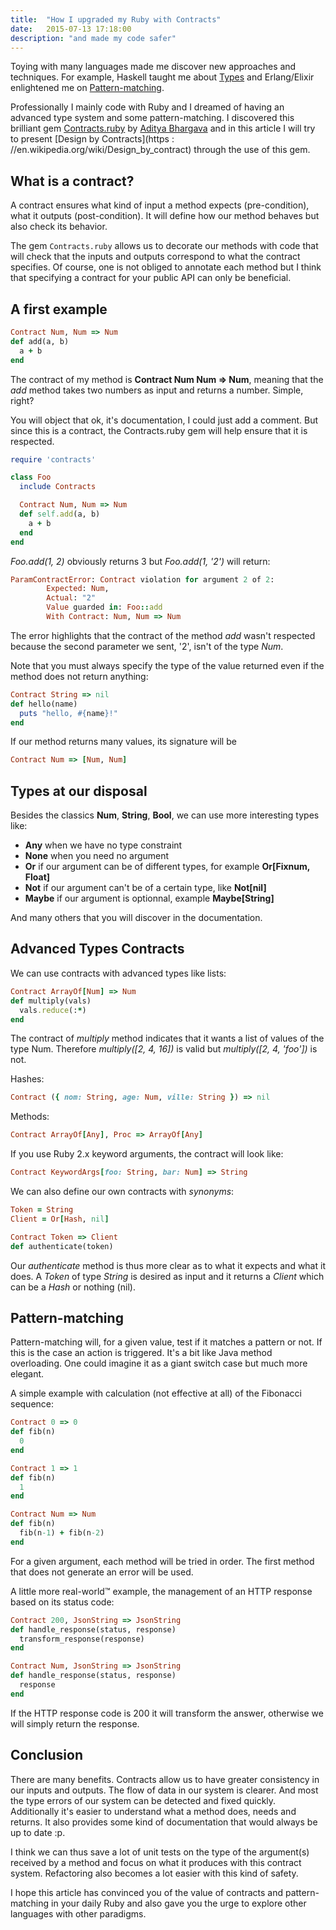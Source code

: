 ```yaml
---
title:  "How I upgraded my Ruby with Contracts"
date:   2015-07-13 17:18:00
description: "and made my code safer"
---
```


Toying with many languages made me discover new approaches and techniques. For example, Haskell taught me about [Types](http://learnyouahaskell.com/making-our-own-types-and-typeclasses) and Erlang/Elixir enlightened me on [Pattern-matching](http://learnyousomeerlang.com/syntax-in-functions).

Professionally I mainly code with Ruby and I dreamed of having an advanced type system and some pattern-matching. I discovered this brilliant gem [Contracts.ruby](https://github.com/egonSchiele/contracts.ruby) by [Aditya Bhargava](http://adit.io) and in this article I will try to present [Design by Contracts](https : //en.wikipedia.org/wiki/Design_by_contract) through the use of this gem.

## What is a contract?

A contract ensures what kind of input a method expects (pre-condition), what it outputs (post-condition). It will define how our method behaves but also check its behavior.

The gem `Contracts.ruby` allows us to decorate our methods with code that will check that the inputs and outputs correspond to what the contract specifies. Of course, one is not obliged to annotate each method but I think that specifying a contract for your public API can only be beneficial.

## A first example

```ruby
Contract Num, Num => Num
def add(a, b)
  a + b
end
```

The contract of my method is **Contract Num Num => Num**, meaning that the *add* method takes two numbers as input and returns a number. Simple, right?

You will object that ok, it's documentation, I could just add a comment. But since this is a contract, the Contracts.ruby gem will help ensure that it is respected.

```ruby
require 'contracts'

class Foo
  include Contracts

  Contract Num, Num => Num
  def self.add(a, b)
    a + b
  end
end
```

*Foo.add(1, 2)* obviously returns 3 but *Foo.add(1, '2')* will return:

```ruby
ParamContractError: Contract violation for argument 2 of 2:
        Expected: Num,
        Actual: "2"
        Value guarded in: Foo::add
        With Contract: Num, Num => Num
```

The error highlights that the contract of the method *add* wasn't respected because the second parameter we sent, '2', isn't of the type *Num*.

Note that you must always specify the type of the value returned even if the method does not return anything:

```ruby
Contract String => nil
def hello(name)
  puts "hello, #{name}!"
end
```

If our method returns many values, its signature will be

```ruby
Contract Num => [Num, Num]
```

## Types at our disposal

Besides the classics **Num**, **String**, **Bool**, we can use more interesting types like:

- **Any** when we have no type constraint
- **None** when you need no argument
- **Or** if our argument can be of different types, for example **Or[Fixnum, Float]**
- **Not** if our argument can't be of a certain type, like **Not[nil]**
- **Maybe** if our argument is optionnal, example **Maybe[String]**

And many others that you will discover in the documentation.

## Advanced Types Contracts

We can use contracts with advanced types like lists:

```ruby
Contract ArrayOf[Num] => Num
def multiply(vals)
  vals.reduce(:*)
end
```

The contract of *multiply* method indicates that it wants a list of values of the type Num. Therefore *multiply([2, 4, 16])* is valid but *multiply([2, 4, 'foo'])* is not.

Hashes:

```ruby
Contract ({ nom: String, age: Num, ville: String }) => nil
```

Methods:

```ruby
Contract ArrayOf[Any], Proc => ArrayOf[Any]
```

If you use Ruby 2.x keyword arguments, the contract will look like:

```ruby
Contract KeywordArgs[foo: String, bar: Num] => String
```

We can also define our own contracts with *synonyms*:

```ruby
Token = String
Client = Or[Hash, nil]

Contract Token => Client
def authenticate(token)
```

Our *authenticate* method is thus more clear as to what it expects and what it does. A *Token* of type *String* is desired as input and it returns a *Client* which can be a *Hash* or nothing (nil).

## Pattern-matching

Pattern-matching will, for a given value, test if it matches a pattern or not. If this is the case an action is triggered. It's a bit like Java method overloading. One could imagine it as a giant switch case but much more elegant.

A simple example with calculation (not effective at all) of the Fibonacci sequence:

```ruby
Contract 0 => 0
def fib(n)
  0
end

Contract 1 => 1
def fib(n)
  1
end

Contract Num => Num
def fib(n)
  fib(n-1) + fib(n-2)
end
```

For a given argument, each method will be tried in order. The first method that does not generate an error will be used.

A little more real-world™ example, the management of an HTTP response based on its status code:

```ruby
Contract 200, JsonString => JsonString
def handle_response(status, response)
  transform_response(response)
end

Contract Num, JsonString => JsonString
def handle_response(status, response)
  response
end
```

If the HTTP response code is 200 it will transform the answer, otherwise we will simply return the response.

## Conclusion

There are many benefits. Contracts allow us to have greater consistency in our inputs and outputs. The flow of data in our system is clearer. And most the type errors of our system can be detected and fixed quickly. Additionally it's easier to understand what a method does, needs and returns. It also provides some kind of documentation that would always be up to date :p.

I think we can thus save a lot of unit tests on the type of the argument(s) received by a method and focus on what it produces with this contract system. Refactoring also becomes a lot easier with this kind of safety.

I hope this article has convinced you of the value of contracts and pattern-matching in your daily Ruby and also gave you the urge to explore other languages ​​with other paradigms.

